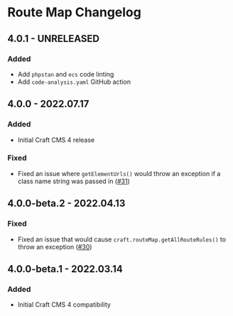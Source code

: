 # Route Map Changelog

## 4.0.1 - UNRELEASED
### Added
* Add `phpstan` and `ecs` code linting
* Add `code-analysis.yaml` GitHub action

## 4.0.0 - 2022.07.17
### Added
* Initial Craft CMS 4 release

### Fixed
* Fixed an issue where `getElementUrls()` would throw an exception if a class name string was passed in ([#31](https://github.com/nystudio107/craft-routemap/issues/31))

## 4.0.0-beta.2 - 2022.04.13
### Fixed
* Fixed an issue that would cause `craft.routeMap.getAllRouteRules()` to throw an exception ([#30](https://github.com/nystudio107/craft-routemap/issues/30))

## 4.0.0-beta.1 - 2022.03.14

### Added

* Initial Craft CMS 4 compatibility
